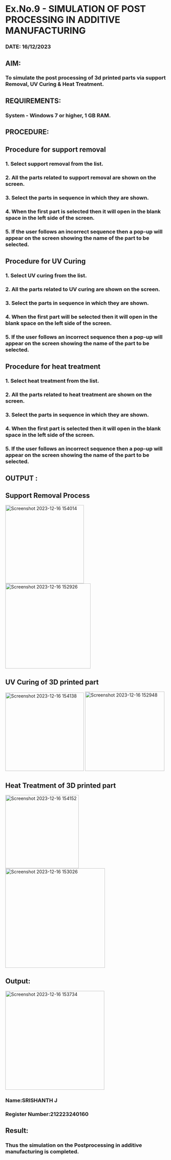 # Ex.No.9 - SIMULATION OF POST PROCESSING IN ADDITIVE MANUFACTURING
### DATE: 16/12/2023
## AIM: 
### To simulate the post processing of 3d printed parts via support Removal, UV Curing & Heat Treatment.

## REQUIREMENTS:
### System - Windows 7 or higher, 1 GB RAM.

## PROCEDURE:

## Procedure for support removal
### 1.	Select support removal from the list.
### 2.	All the parts related to support removal are shown on the screen.
### 3.	Select the parts in sequence in which they are shown.
### 4.	When the first part is selected then it will open in the blank space in the left side of the screen.
### 5.	If the user follows an incorrect sequence then a pop-up will appear on the screen showing the name of the part to be selected.

## Procedure for UV Curing
### 1.	Select UV curing from the list.
### 2.	All the parts related to UV curing are shown on the screen.
### 3.	Select the parts in sequence in which they are shown.
### 4.	When the first part will be selected then it will open in the blank space on the left side of the screen.
### 5.	If the user follows an incorrect sequence then a pop-up will appear on the screen showing the name of the part to be selected.

## Procedure for heat treatment
### 1.	Select heat treatment from the list.
### 2.	All the parts related to heat treatment are shown on the screen.
### 3.	Select the parts in sequence in which they are shown.
### 4.	When the first part is selected then it will open in the blank space in the left side of the screen.
### 5.	If the user follows an incorrect sequence then a pop-up will appear on the screen showing the name of the part to be selected.

## OUTPUT :

## Support Removal Process
<img width="245" alt="Screenshot 2023-12-16 154014" src="https://github.com/srishanth2006/Ex.No.9---SIMULATION-OF-POST--PROCESSING-IN-ADDITIVE-MANUFACTURING/assets/150319470/b70ac497-e9bc-463d-b502-f4e9873e9f98">

<img width="266" alt="Screenshot 2023-12-16 152926" src="https://github.com/srishanth2006/Ex.No.9---SIMULATION-OF-POST--PROCESSING-IN-ADDITIVE-MANUFACTURING/assets/150319470/0e7bc671-66de-4642-b0e9-f07dfdb85356">



## UV Curing of 3D printed part
<img width="245" alt="Screenshot 2023-12-16 154138" src="https://github.com/srishanth2006/Ex.No.9---SIMULATION-OF-POST--PROCESSING-IN-ADDITIVE-MANUFACTURING/assets/150319470/0f2736e7-c862-4b67-8fd7-3372e8b0559b\n">



<img width="248" alt="Screenshot 2023-12-16 152948" src="https://github.com/srishanth2006/Ex.No.9---SIMULATION-OF-POST--PROCESSING-IN-ADDITIVE-MANUFACTURING/assets/150319470/838ab4e4-368d-46cd-afa9-aec07580edfd">

## Heat Treatment of 3D printed part
<img width="229" alt="Screenshot 2023-12-16 154152" src="https://github.com/srishanth2006/Ex.No.9---SIMULATION-OF-POST--PROCESSING-IN-ADDITIVE-MANUFACTURING/assets/150319470/08287bcc-3e94-45bc-b516-194342add3bb">


<img width="311" alt="Screenshot 2023-12-16 153026" src="https://github.com/srishanth2006/Ex.No.9---SIMULATION-OF-POST--PROCESSING-IN-ADDITIVE-MANUFACTURING/assets/150319470/7e73fdc3-c69b-435b-81b4-10f3514b8f4c">

## Output:

<img width="309" alt="Screenshot 2023-12-16 153734" src="https://github.com/srishanth2006/Ex.No.9---SIMULATION-OF-POST--PROCESSING-IN-ADDITIVE-MANUFACTURING/assets/150319470/2db0a00d-0d72-4330-b71c-a629f4c7cada">




### Name:SRISHANTH J
### Register Number:212223240160

## Result: 
### Thus the simulation on the Postprocessing in additive manufacturing is completed.
